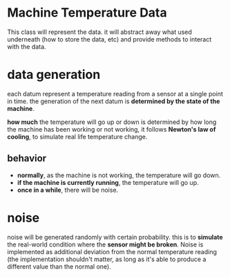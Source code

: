 # Machine Temperature Data

This class will represent the data.
it will abstract away what used underneath (how to store the data, etc) and provide methods to interact with the data.

# data generation

each datum represent a temperature reading from a sensor at a single point in time.
the generation of the next datum is **determined by the state of the machine**.

**how much** the temperature will go up or down is determined by how long the machine has been working or not working,
it follows **Newton's law of cooling**, to simulate real life temperature change.

## behavior

- **normally**, as the machine is not working, the temperature will go down.
- **if the machine is currently running**, the temperature will go up.
- **once in a while**, there will be noise.

# noise

noise will be generated randomly with certain probability.
this is to **simulate** the real-world condition where the **sensor might be broken**. 
Noise is implemented as additional deviation from the normal temperature reading (the implementation shouldn't matter, as long as it's able to produce a different value than the normal one).
